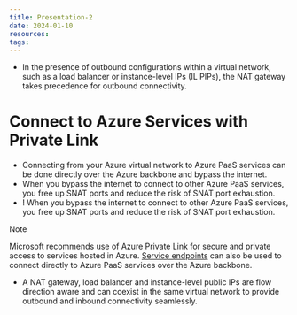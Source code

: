 ```yaml
---
title: Presentation-2
date: 2024-01-10
resources: 
tags:
---
```


- In the presence of outbound configurations within a virtual network, such as a load balancer or instance-level IPs (IL PIPs), the NAT gateway takes precedence for outbound connectivity.

# Connect to Azure Services with Private Link

- Connecting from your Azure virtual network to Azure PaaS services can be done directly over the Azure backbone and bypass the internet.
- When you bypass the internet to connect to other Azure PaaS services, you free up SNAT ports and reduce the risk of SNAT port exhaustion.
- ! When you bypass the internet to connect to other Azure PaaS services, you free up SNAT ports and reduce the risk of SNAT port exhaustion.

> [!note]
> Microsoft recommends use of Azure Private Link for secure and private access to services hosted in Azure. [Service endpoints](https://learn.microsoft.com/en-us/azure/virtual-network/virtual-network-service-endpoints-overview) can also be used to connect directly to Azure PaaS services over the Azure backbone.

- A NAT gateway, load balancer and instance-level public IPs are flow direction aware and can coexist in the same virtual network to provide outbound and inbound connectivity seamlessly.